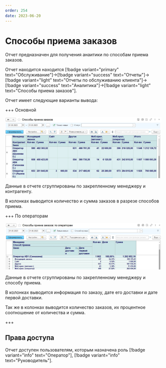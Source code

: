 ```yaml
---
order: 254
date: 2023-06-20
---
```

# Способы приема заказов

Отчет предназначен для получения анаитики по способам приема заказов.

Отчет находится находится [!badge variant="primary" text="Обслуживание"]->[!badge variant="success" text="Отчеты"]->[!badge variant="light" text="Отчеты по обслуживанию клиента"]->[!badge variant="success" text="Аналитика"]->[!badge variant="light" text="Способы приема заказов"].

Отчет имеет следующие варианты вывода:

+++ Основной

![](/images/Отчет_способы_приема_заказов.jpg)

Данные в отчете сгруппированы по закрепленному менеджеру и контрагенту.

В колонках выводится количество и сумма заказов в разрезе способов приема.

+++ По операторам

![](/images/Отчет_способы_приема_заказов_по_операторам.jpg)

Данные в отчете сгруппированы по закрепленному менеджеру и способу приема.

В колонках выводится информация по заказу, дате его доставки и дате первой доставки.

Так же в колонках выводится количество заказов, их процентное соотношение от количества и сумма.

+++

## Права доступа

Отчет доступен пользователям, которым назначена роль [!badge variant="info" text="Оператор"], [!badge variant="info" text="Руководитель"].
